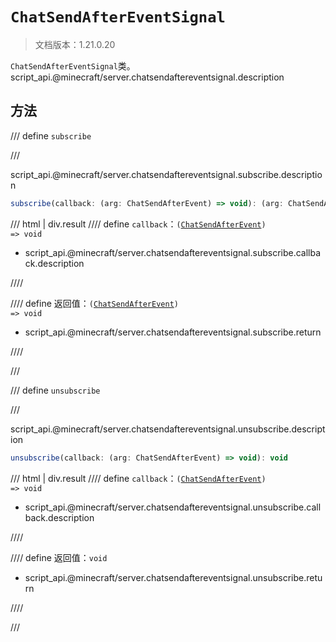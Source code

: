 # `ChatSendAfterEventSignal`

> 文档版本：1.21.0.20

`ChatSendAfterEventSignal`类。script_api.@minecraft/server.chatsendaftereventsignal.description

## 方法

/// define
`subscribe`


///

script_api.@minecraft/server.chatsendaftereventsignal.subscribe.description

```js
subscribe(callback: (arg: ChatSendAfterEvent) => void): (arg: ChatSendAfterEvent) => void
```

/// html | div.result
//// define
`callback`：<code>(<a href="../chatsendafterevent/">ChatSendAfterEvent</a>) =&gt; void</code>

- script_api.@minecraft/server.chatsendaftereventsignal.subscribe.callback.description


////

//// define
返回值：<code>(<a href="../chatsendafterevent/">ChatSendAfterEvent</a>) =&gt; void</code>

- script_api.@minecraft/server.chatsendaftereventsignal.subscribe.return


////

///


/// define
`unsubscribe`


///

script_api.@minecraft/server.chatsendaftereventsignal.unsubscribe.description

```js
unsubscribe(callback: (arg: ChatSendAfterEvent) => void): void
```

/// html | div.result
//// define
`callback`：<code>(<a href="../chatsendafterevent/">ChatSendAfterEvent</a>) =&gt; void</code>

- script_api.@minecraft/server.chatsendaftereventsignal.unsubscribe.callback.description


////

//// define
返回值：`void`

- script_api.@minecraft/server.chatsendaftereventsignal.unsubscribe.return


////

///

